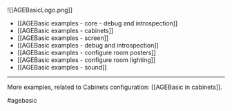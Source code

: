 ![[AGEBasicLogo.png]]
- [[AGEBasic examples - core - debug and introspection]]
- [[AGEBasic examples - cabinets]]
- [[AGEBasic examples - screen]]
- [[AGEBasic examples - debug and introspection]]
- [[AGEBasic examples - configure room posters]]
- [[AGEBasic examples - configure room lighting]]
- [[AGEBasic examples - sound]]


---

More examples, related to Cabinets configuration: [[AGEBasic in cabinets]].

#agebasic 